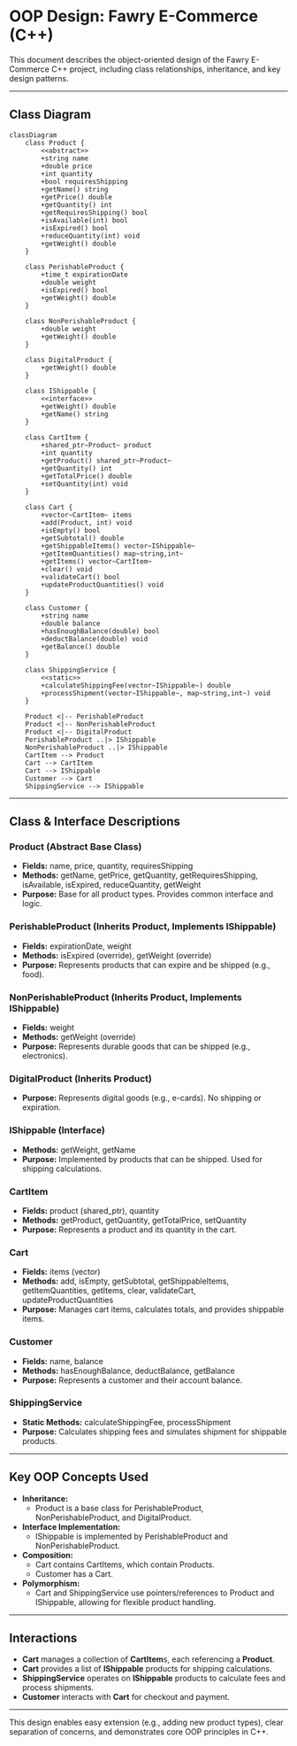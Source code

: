 # OOP Design: Fawry E-Commerce (C++)

This document describes the object-oriented design of the Fawry E-Commerce C++ project, including class relationships, inheritance, and key design patterns.

---

## Class Diagram

```mermaid
classDiagram
    class Product {
        <<abstract>>
        +string name
        +double price
        +int quantity
        +bool requiresShipping
        +getName() string
        +getPrice() double
        +getQuantity() int
        +getRequiresShipping() bool
        +isAvailable(int) bool
        +isExpired() bool
        +reduceQuantity(int) void
        +getWeight() double
    }

    class PerishableProduct {
        +time_t expirationDate
        +double weight
        +isExpired() bool
        +getWeight() double
    }

    class NonPerishableProduct {
        +double weight
        +getWeight() double
    }

    class DigitalProduct {
        +getWeight() double
    }

    class IShippable {
        <<interface>>
        +getWeight() double
        +getName() string
    }

    class CartItem {
        +shared_ptr~Product~ product
        +int quantity
        +getProduct() shared_ptr~Product~
        +getQuantity() int
        +getTotalPrice() double
        +setQuantity(int) void
    }

    class Cart {
        +vector~CartItem~ items
        +add(Product, int) void
        +isEmpty() bool
        +getSubtotal() double
        +getShippableItems() vector~IShippable~
        +getItemQuantities() map~string,int~
        +getItems() vector~CartItem~
        +clear() void
        +validateCart() bool
        +updateProductQuantities() void
    }

    class Customer {
        +string name
        +double balance
        +hasEnoughBalance(double) bool
        +deductBalance(double) void
        +getBalance() double
    }

    class ShippingService {
        <<static>>
        +calculateShippingFee(vector~IShippable~) double
        +processShipment(vector~IShippable~, map~string,int~) void
    }

    Product <|-- PerishableProduct
    Product <|-- NonPerishableProduct
    Product <|-- DigitalProduct
    PerishableProduct ..|> IShippable
    NonPerishableProduct ..|> IShippable
    CartItem --> Product
    Cart --> CartItem
    Cart --> IShippable
    Customer --> Cart
    ShippingService --> IShippable
```

---

## Class & Interface Descriptions

### Product (Abstract Base Class)

- **Fields:** name, price, quantity, requiresShipping
- **Methods:** getName, getPrice, getQuantity, getRequiresShipping, isAvailable, isExpired, reduceQuantity, getWeight
- **Purpose:** Base for all product types. Provides common interface and logic.

### PerishableProduct (Inherits Product, Implements IShippable)

- **Fields:** expirationDate, weight
- **Methods:** isExpired (override), getWeight (override)
- **Purpose:** Represents products that can expire and be shipped (e.g., food).

### NonPerishableProduct (Inherits Product, Implements IShippable)

- **Fields:** weight
- **Methods:** getWeight (override)
- **Purpose:** Represents durable goods that can be shipped (e.g., electronics).

### DigitalProduct (Inherits Product)

- **Purpose:** Represents digital goods (e.g., e-cards). No shipping or expiration.

### IShippable (Interface)

- **Methods:** getWeight, getName
- **Purpose:** Implemented by products that can be shipped. Used for shipping calculations.

### CartItem

- **Fields:** product (shared_ptr<Product>), quantity
- **Methods:** getProduct, getQuantity, getTotalPrice, setQuantity
- **Purpose:** Represents a product and its quantity in the cart.

### Cart

- **Fields:** items (vector<CartItem>)
- **Methods:** add, isEmpty, getSubtotal, getShippableItems, getItemQuantities, getItems, clear, validateCart, updateProductQuantities
- **Purpose:** Manages cart items, calculates totals, and provides shippable items.

### Customer

- **Fields:** name, balance
- **Methods:** hasEnoughBalance, deductBalance, getBalance
- **Purpose:** Represents a customer and their account balance.

### ShippingService

- **Static Methods:** calculateShippingFee, processShipment
- **Purpose:** Calculates shipping fees and simulates shipment for shippable products.

---

## Key OOP Concepts Used

- **Inheritance:**
  - Product is a base class for PerishableProduct, NonPerishableProduct, and DigitalProduct.
- **Interface Implementation:**
  - IShippable is implemented by PerishableProduct and NonPerishableProduct.
- **Composition:**
  - Cart contains CartItems, which contain Products.
  - Customer has a Cart.
- **Polymorphism:**
  - Cart and ShippingService use pointers/references to Product and IShippable, allowing for flexible product handling.

---

## Interactions

- **Cart** manages a collection of **CartItem**s, each referencing a **Product**.
- **Cart** provides a list of **IShippable** products for shipping calculations.
- **ShippingService** operates on **IShippable** products to calculate fees and process shipments.
- **Customer** interacts with **Cart** for checkout and payment.

---

This design enables easy extension (e.g., adding new product types), clear separation of concerns, and demonstrates core OOP principles in C++.
